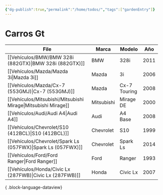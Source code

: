 ```yaml
---
{"dg-publish":true,"permalink":"/home/todos/","tags":["gardenEntry"]}
---
```




# Carros Gt


| File                                                             | Marca      | Modelo       | Año  |
| ---------------------------------------------------------------- | ---------- | ------------ | ---- |
| [[Vehículos/BMW/BMW 328i (882GTX)\|BMW 328i (882GTX)]]        | BMW        | 328i         | 2011 |
| [[Vehículos/Mazda/Mazda 3i\|Mazda 3i]]                        | Mazda      | 3i           | 2006 |
| [[Vehículos/Mazda/Cx-7 (553GMJ)\|Cx-7 (553GMJ)]]              | Mazda      | Cx-7 Touring | 2008 |
| [[Vehículos/Mitsubishi/Mitsubishi Mirage\|Mitsubishi Mirage]] | Mitsubishi | Mirage DE    | 2000 |
| [[Vehículos/Audi/Audi A4\|Audi A4]]                           | Audi       | A4 Base      | 2008 |
| [[Vehículos/Chevrolet/S10 (412BCL)\|S10 (412BCL)]]            | Chevrolet  | S10          | 1999 |
| [[Vehículos/Chevrolet/Spark Ls (057FWX)\|Spark Ls (057FWX)]]  | Chevrolet  | Spark Ls     | 2014 |
| [[Vehículos/Ford/Ford Ranger\|Ford Ranger]]                   | Ford       | Ranger       | 1993 |
| [[Vehículos/Honda/Civic Lx (287FWB)\|Civic Lx (287FWB)]]      | Honda      | Civic Lx     | 2007 |

{ .block-language-dataview}



